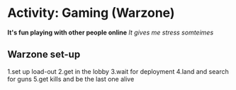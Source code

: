 # Activity: Gaming (Warzone)

**It's fun playing with other people online**
_It gives me stress somteimes_

## Warzone set-up
1.set up load-out
2.get in the lobby
3.wait for deployment
4.land and search for guns 
5.get kills and be the last one alive

